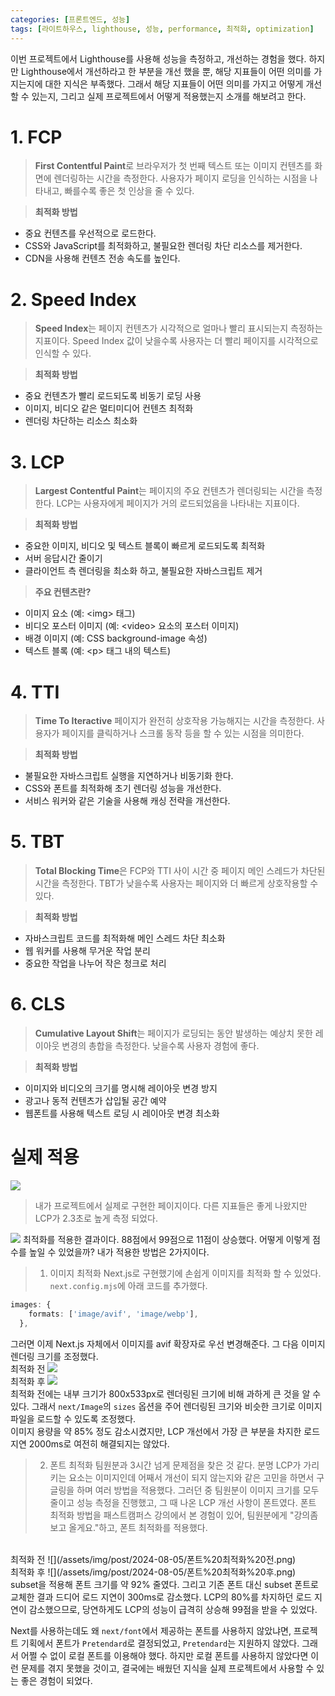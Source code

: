 ```yaml
---
categories: [프론트엔드, 성능]
tags: [라이트하우스, lighthouse, 성능, performance, 최적화, optimization]
---
```



이번 프로젝트에서 Lighthouse를 사용해 성능을 측정하고, 개선하는 경험을 했다. 하지만 Lighthouse에서 개선하라고 한 부분을 개선 했을 뿐, 해당 지표들이 어떤 의미를 가지는지에 대한 지식은 부족했다. 그래서 해당 지표들이 어떤 의미를 가지고 어떻게 개선할 수 있는지, 그리고 실제 프로젝트에서 어떻게 적용했는지 소개를 해보려고 한다.
# 1. FCP
> **First Contentful Paint**로 브라우저가 첫 번째 텍스트 또는 이미지 컨텐츠를 화면에 렌더링하는 시간을 측정한다. 사용자가 페이지 로딩을 인식하는 시점을 나타내고, 빠를수록 좋은 첫 인상을 줄 수 있다.

> **최적화 방법**
- 중요 컨텐츠를 우선적으로 로드한다.
- CSS와 JavaScript를 최적화하고, 불필요한 렌더링 차단 리소스를 제거한다.
- CDN을 사용해 컨텐츠 전송 속도를 높인다.

# 2. Speed Index
> **Speed Index**는 페이지 컨텐츠가 시각적으로 얼마나 빨리 표시되는지 측정하는 지표이다. Speed Index 값이 낮을수록 사용자는 더 빨리 페이지를 시각적으로 인식할 수 있다.

> **최적화 방법**
- 중요 컨텐츠가 빨리 로드되도록 비동기 로딩 사용
- 이미지, 비디오 같은 멀티미디어 컨텐츠 최적화
- 렌더링 차단하는 리소스 최소화

# 3. LCP
> **Largest Contentful Paint**는 페이지의 주요 컨텐츠가 렌더링되는 시간을 측정한다. LCP는 사용자에게 페이지가 거의 로드되었음을 나타내는 지표이다.

> **최적화 방법**
- 중요한 이미지, 비디오 및 텍스트 블록이 빠르게 로드되도록 최적화
- 서버 응답시간 줄이기
- 클라이언트 측 렌더링을 최소화 하고, 불필요한 자바스크립트 제거

> **주요 컨텐츠란?**
- 이미지 요소 (예: <img\> 태그)
- 비디오 포스터 이미지 (예: <video\> 요소의 포스터 이미지)
- 배경 이미지 (예: CSS background-image 속성)
- 텍스트 블록 (예: <p\> 태그 내의 텍스트)

# 4. TTI
> **Time To Iteractive** 페이지가 완전히 상호작용 가능해지는 시간을 측정한다. 사용자가 페이지를 클릭하거나 스크롤 동작 등을 할 수 있는 시점을 의미한다.

> **최적화 방법**
- 불필요한 자바스크립트 실행을 지연하거나 비동기화 한다.
- CSS와 폰트를 최적화해 초기 렌더링 성능을 개선한다.
- 서비스 워커와 같은 기술을 사용해 캐싱 전략을 개선한다.

# 5. TBT
> **Total Blocking Time**은 FCP와 TTI 사이 시간 중 페이지 메인 스레드가 차단된 시간을 측정한다. TBT가 낮을수록 사용자는 페이지와 더 빠르게 상호작용할 수 있다.

> **최적화 방법**
- 자바스크립트 코드를 최적화해 메인 스레드 차단 최소화
- 웹 워커를 사용해 무거운 작업 분리
- 중요한 작업을 나누어 작은 청크로 처리

# 6. CLS
> **Cumulative Layout Shift**는 페이지가 로딩되는 동안 발생하는 예상치 못한 레이아웃 변경의 총합을 측정한다. 낮을수록 사용자 경험에 좋다.

> **최적화 방법**
- 이미지와 비디오의 크기를 명시해 레이아웃 변경 방지
- 광고나 동적 컨텐츠가 삽입될 공간 예약
- 웹폰트를 사용해 텍스트 로딩 시 레이아웃 변경 최소화

# 실제 적용
![](/assets/img/post/2024-08-05/뉴스%20최적화%20전.png)
> 내가 프로젝트에서 실제로 구현한 페이지이다. 다른 지표들은 좋게 나왔지만 LCP가 2.3초로 높게 측정 되었다.


![](/assets/img/post/2024-08-05/뉴스%20최적화%20후.png)
최적화를 적용한 결과이다. 88점에서 99점으로 11점이 상승했다. 어떻게 이렇게 점수를 높일 수 있었을까? 내가 적용한 방법은 2가지이다.
> 1. 이미지 최적화
Next.js로 구현했기에 손쉽게 이미지를 최적화 할 수 있었다. 
```next.config.mjs```에 아래 코드를 추가했다.
```typescript
images: {
    formats: ['image/avif', 'image/webp'],
  },
```
그러면 이제 Next.js 자체에서 이미지를 avif 확장자로 우선 변경해준다.
그 다음 이미지 렌더링 크기를 조정했다.
<br>
최적화 전
![](/assets/img/post/2024-08-05/이미지%20최적화%20전.png)
<br>
최적화 후
![](/assets/img/post/2024-08-05/이미지%20최적화%20후.png)
<br>
최적화 전에는 내부 크기가 800x533px로 렌더링된 크기에 비해 과하게 큰 것을 알 수있다. 그래서 ```next/Image```의 ```sizes``` 옵션을 주어 렌더링된 크기와 비슷한 크기로 이미지 파일을 로드할 수 있도록 조정했다.
<br>
이미지 용량을 약 85% 정도 감소시켰지만, LCP 개선에서 가장 큰 부분을 차지한 로드 지연 2000ms로 여전히 해결되지는 않았다.

> 2. 폰트 최적화
팀원분과 3시간 넘게 문제점을 찾은 것 같다. 분명 LCP가 가리키는 요소는 이미지인데 어째서 개선이 되지 않는지와 같은 고민을 하면서 구글링을 하며 여러 방법을 적용했다. 그러던 중 팀원분이 이미지 크기를 모두 줄이고 성능 측정을 진행했고, 그 때 나온 LCP 개선 사항이 폰트였다.
폰트 최적화 방법을 패스트캠퍼스 강의에서 본 경험이 있어, 팀원분에게 "강의좀 보고 올게요."하고, 폰트 최적화를 적용했다.
<br>
최적화 전
![](/assets/img/post/2024-08-05/폰트%20최적화%20전.png)
<br>
최적화 후
![](/assets/img/post/2024-08-05/폰트%20최적화%20후.png)
subset을 적용해 폰트 크기를 약 92% 줄였다. 그리고 기존 폰트 대신 subset 폰트로 교체한 결과 드디어 로드 지연이 300ms로 감소했다.
LCP의 80%를 차지하던 로드 지연이 감소했으므로, 당연하게도 LCP의 성능이 급격히 상승해 99점을 받을 수 있었다.

Next를 사용하는데도 왜 ```next/font```에서 제공하는 폰트를 사용하지 않았냐면, 프로젝트 기획에서 폰트가 ```Pretendard```로 결정되었고, ```Pretendard```는 지원하지 않았다. 그래서 어쩔 수 없이 로컬 폰트를 이용해야 했다.
하지만 로컬 폰트를 사용하지 않았다면 이런 문제를 겪지 못했을 것이고, 결국에는 배웠던 지식을 실제 프로젝트에서 사용할 수 있는 좋은 경험이 되었다.
